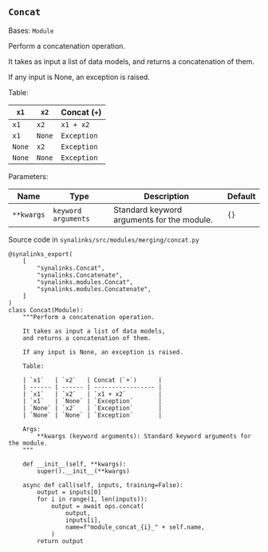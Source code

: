 ## `Concat`

Bases: `Module`

Perform a concatenation operation.

It takes as input a list of data models, and returns a concatenation of them.

If any input is None, an exception is raised.

Table:

| `x1`   | `x2`   | Concat (`+`) |
| ------ | ------ | ------------ |
| `x1`   | `x2`   | `x1 + x2`    |
| `x1`   | `None` | `Exception`  |
| `None` | `x2`   | `Exception`  |
| `None` | `None` | `Exception`  |

Parameters:

| Name       | Type                | Description                                | Default |
| ---------- | ------------------- | ------------------------------------------ | ------- |
| `**kwargs` | `keyword arguments` | Standard keyword arguments for the module. | `{}`    |

Source code in `synalinks/src/modules/merging/concat.py`

```
@synalinks_export(
    [
        "synalinks.Concat",
        "synalinks.Concatenate",
        "synalinks.modules.Concat",
        "synalinks.modules.Concatenate",
    ]
)
class Concat(Module):
    """Perform a concatenation operation.

    It takes as input a list of data models,
    and returns a concatenation of them.

    If any input is None, an exception is raised.

    Table:

    | `x1`   | `x2`   | Concat (`+`)      |
    | ------ | ------ | ----------------- |
    | `x1`   | `x2`   | `x1 + x2`         |
    | `x1`   | `None` | `Exception`       |
    | `None` | `x2`   | `Exception`       |
    | `None` | `None` | `Exception`       |

    Args:
        **kwargs (keyword arguments): Standard keyword arguments for the module.
    """

    def __init__(self, **kwargs):
        super().__init__(**kwargs)

    async def call(self, inputs, training=False):
        output = inputs[0]
        for i in range(1, len(inputs)):
            output = await ops.concat(
                output,
                inputs[i],
                name=f"module_concat_{i}_" + self.name,
            )
        return output
```
